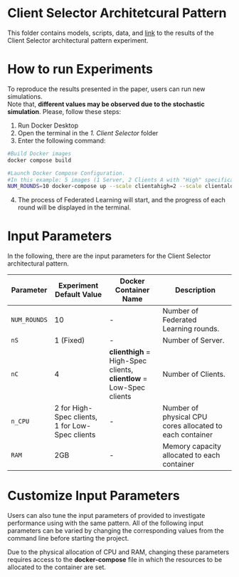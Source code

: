 # Client Selector Architetcural Pattern

This folder contains models, scripts, data, and [link](https://github.com/IvanComp/AP4Fed/blob/main/Experiments%20Results/1ClientSelector.ipynb) to the results of the Client Selector architectural pattern experiment.

# How to run Experiments

To reproduce the results presented in the paper, users can run new simulations. 
<br>
Note that, **different values may be observed due to the stochastic simulation**. Please, follow these steps:

1. Run Docker Desktop
2. Open the terminal in the _1. Client Selector_ folder
3. Enter the following command:

```bash
#Build Docker images
docker compose build

#Launch Docker Compose Configuration.
#In this example: 5 images (1 Server, 2 Clients A with "High" specifications, 2 Client A with "Low" specifications
NUM_ROUNDS=10 docker-compose up --scale clientahigh=2 --scale clientalow=2
```
4. The process of Federated Learning will start, and the progress of each round will be displayed in the terminal.

# Input Parameters

In the following, there are the input parameters for the Client Selector architectural pattern.

| Parameter | Experiment Default Value | Docker Container Name | Description | 
| --- | --- | --- | --- |
| `NUM_ROUNDS` | 10 | - | Number of Federated Learning rounds. |
| `nS` | 1 (Fixed) | - | Number of Server. |
| `nC` | 4 | **clienthigh** = High-Spec clients, <br> **clientlow** = Low-Spec clients | Number of Clients. |
| `n_CPU` | 2 for High-Spec clients,<br> 1 for Low-Spec clients | - | Number of physical CPU cores allocated to each container |
| `RAM` | 2GB | - | Memory capacity allocated to each container |


# Customize Input Parameters

Users can also tune the input parameters of provided to investigate performance using with the same pattern.
All of the following input parameters can be varied by changing the corresponding values from the command line before starting the project.


Due to the physical allocation of CPU and RAM, changing these parameters requires access to the **docker-compose** file in which the resources to be allocated to the container are set.


